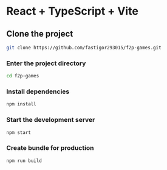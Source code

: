 # React + TypeScript + Vite

## Clone the project

```bash
git clone https://github.com/fastigor293015/f2p-games.git
```

### Enter the project directory

```bash
cd f2p-games
```

### Install dependencies

```bash
npm install
```

### Start the development server

```bash
npm start
```

### Create bundle for production

```bash
npm run build
```
